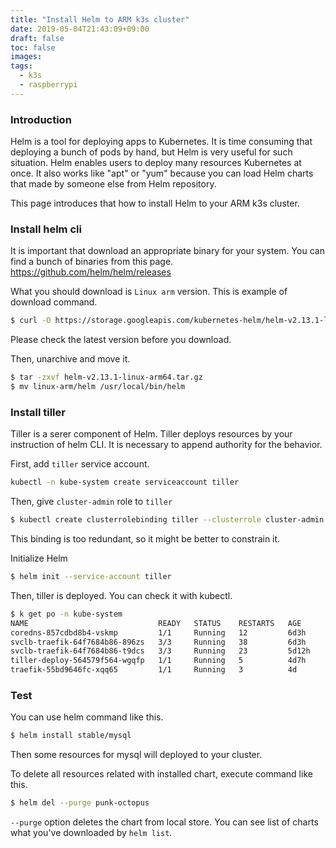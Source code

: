 ```yaml
---
title: "Install Helm to ARM k3s cluster"
date: 2019-05-04T21:43:09+09:00
draft: false
toc: false
images:
tags:
  - k3s
  - raspberrypi
---
```


### Introduction

Helm is a tool for deploying apps to Kubernetes. It is time consuming that deploying a bunch of pods by hand, but Helm is very useful for such situation. Helm enables users to deploy many resources Kubernetes at once. It also works like "apt" or "yum" because you can load Helm charts that made by someone else from Helm repository.

This page introduces that how to install Helm to your ARM k3s cluster.

### Install helm cli

It is important that download an appropriate binary for your system. You can find a bunch of binaries from this page.  
https://github.com/helm/helm/releases

What you should download is `Linux arm` version. This is example of download command.

```bash
$ curl -O https://storage.googleapis.com/kubernetes-helm/helm-v2.13.1-linux-arm64.tar.gz
```
Please check the latest version before you download.

Then, unarchive and move it.
```bash
$ tar -zxvf helm-v2.13.1-linux-arm64.tar.gz
$ mv linux-arm/helm /usr/local/bin/helm
```

### Install tiller

Tiller is a serer component of Helm. Tiller deploys resources by your instruction of helm CLI. It is necessary to append authority for the behavior.

First, add `tiller` service account.
```bash
kubectl -n kube-system create serviceaccount tiller
```

Then, give `cluster-admin` role to `tiller`
```bash
$ kubectl create clusterrolebinding tiller --clusterrole cluster-admin --serviceaccount=kube-system:tiller
```
This binding is too redundant, so it might be better to constrain it.

Initialize Helm
```bash
$ helm init --service-account tiller
```

Then, tiller is deployed. You can check it with kubectl.
```bash
$ k get po -n kube-system
NAME                             READY   STATUS    RESTARTS   AGE
coredns-857cdbd8b4-vskmp         1/1     Running   12         6d3h
svclb-traefik-64f7684b86-896zs   3/3     Running   38         6d3h
svclb-traefik-64f7684b86-t9dcs   3/3     Running   23         5d12h
tiller-deploy-564579f564-wgqfp   1/1     Running   5          4d7h
traefik-55bd9646fc-xqq65         1/1     Running   3          4d
```

### Test

You can use helm command like this.
```bash
$ helm install stable/mysql
```

Then some resources for mysql will deployed to your cluster.

To delete all resources related with installed chart, execute command like this.
```bash
$ helm del --purge punk-octopus
```

`--purge` option deletes the chart from local store. You can see list of charts what you've downloaded by `helm list`.


